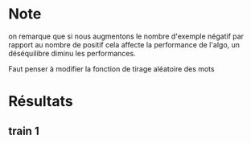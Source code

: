 # Note
on remarque que si nous augmentons le nombre d'exemple négatif par rapport au nombre de positif cela affecte la performance de l'algo, un déséquilibre diminu les performances.

Faut penser à modifier la fonction de tirage aléatoire des mots
# Résultats
## train 1
 